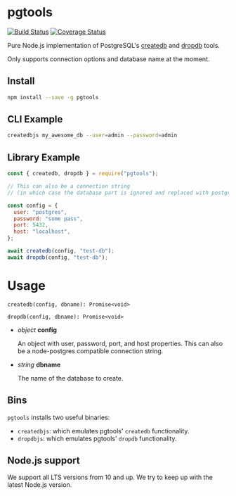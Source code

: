 # pgtools

[![Build
Status](https://github.com/olalonde/pgtools/actions/workflows/nodejs.yml/badge.svg)](https://github.com/olalonde/pgtools/actions/workflows/nodejs.yml)
[![Coverage Status](https://coveralls.io/repos/github/olalonde/pgtools/badge.svg?branch=master)](https://coveralls.io/github/olalonde/pgtools?branch=master)

Pure Node.js implementation of PostgreSQL's
[createdb](https://www.postgresql.org/docs/current/app-createdb.html)
and
[dropdb](https://www.postgresql.org/docs/current/app-dropdb.html)
tools.

Only supports connection options and database name at the moment.

## Install

```bash
npm install --save -g pgtools
```

## CLI Example

```bash
createdbjs my_awesome_db --user=admin --password=admin
```

## Library Example

```javascript
const { createdb, dropdb } = require("pgtools");

// This can also be a connection string
// (in which case the database part is ignored and replaced with postgres)

const config = {
  user: "postgres",
  password: "some pass",
  port: 5432,
  host: "localhost",
};

await createdb(config, "test-db");
await dropdb(config, "test-db");
```

# Usage

`createdb(config, dbname): Promise<void>`

`dropdb(config, dbname): Promise<void>`

- _object_ **config**

  An object with user, password, port, and host properties. This can
  also be a node-postgres compatible connection string.

- _string_ **dbname**

  The name of the database to create.

## Bins

`pgtools` installs two useful binaries:

- `createdbjs`: which emulates pgtools' `createdb` functionality.
- `dropdbjs`: which emulates pgtools' `dropdb` functionality.

## Node.js support

We support all LTS versions from 10 and up. We try to keep up with the latest Node.js version.
